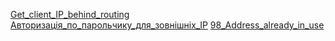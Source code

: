 [Get_client_IP_behind_routing](Nginx/Get_client_IP_behind_routing.md)
[Авторизація_по_парольчику_для_зовнішніх_IP](Nginx/Авторизація_по_парольчику_для_зовнішніх_IP.md)
[98_Address_already_in_use](Nginx/98_Address_already_in_use.md)
